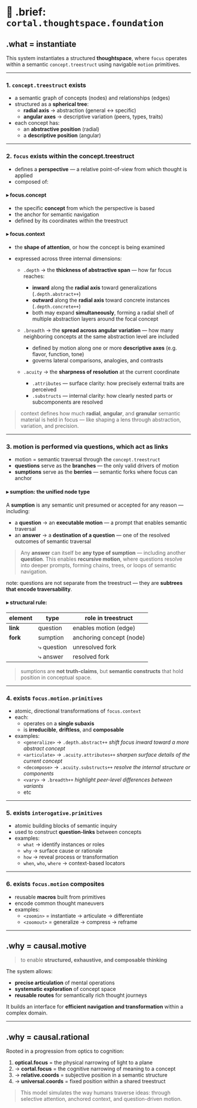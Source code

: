 # 🧠 .brief: `cortal.thoughtspace.foundation`

## .what = instantiate

This system instantiates a structured **thoughtspace**, where `focus` operates within a semantic `concept.treestruct` using navigable `motion` primitives.

---

### 1. `concept.treestruct` exists

- a semantic graph of concepts (nodes) and relationships (edges)
- structured as a **spherical tree**:
  - **radial axis** → abstraction (general ↔ specific)
  - **angular axes** → descriptive variation (peers, types, traits)
- each concept has:
  - an **abstractive position** (radial)
  - a **descriptive position** (angular)

---

### 2. `focus` exists within the concept.treestruct

- defines a **perspective** — a relative point-of-view from which thought is applied
- composed of:

#### ▸ **focus.concept**
- the specific **concept** from which the perspective is based
- the anchor for semantic navigation
- defined by its coordinates within the treestruct

#### ▸ **focus.context**
- the **shape of attention**, or how the concept is being examined
- expressed across three internal dimensions:

  - `.depth` → the **thickness of abstractive span** — how far focus reaches:
    - **inward** along the **radial axis** toward generalizations (`.depth.abstract++`)
    - **outward** along the **radial axis** toward concrete instances (`.depth.concrete++`)
    - both may expand **simultaneously**, forming a radial shell of multiple abstraction layers around the focal concept

  - `.breadth` → the **spread across angular variation** — how many neighboring concepts at the same abstraction level are included
    - defined by motion along one or more **descriptive axes** (e.g. flavor, function, tone)
    - governs lateral comparisons, analogies, and contrasts

  - `.acuity` → the **sharpness of resolution** at the current coordinate
    - `.attributes` — surface clarity: how precisely external traits are perceived
    - `.substructs` — internal clarity: how clearly nested parts or subcomponents are resolved

> context defines how much **radial**, **angular**, and **granular** semantic material is held in focus —
> like shaping a lens through abstraction, variation, and precision.


---

### 3. motion is performed via **questions**, which act as **links**

- motion = semantic traversal through the `concept.treestruct`
- **questions** serve as the **branches** — the only valid drivers of motion
- **sumptions** serve as the **berries** — semantic forks where focus can anchor

#### ▸ sumption: the unified node type

A **sumption** is any semantic unit presumed or accepted for any reason — including:

- a **question** → an **executable motion** — a prompt that enables semantic traversal
- an **answer** → a **destination of a question** — one of the resolved outcomes of semantic traversal

> Any **answer** can itself be **any type of sumption** — including another **question**.
> This enables **recursive motion**, where questions resolve into deeper prompts,
> forming chains, trees, or loops of semantic navigation.

note: questions are not separate from the treestruct — they are **subtrees that encode traversability**.


#### ▸ structural rule:

| element   | type         | role in treestruct             |
|-----------|--------------|-------------------------------|
| **link**  | question     | enables motion (edge)          |
| **fork**  | sumption     | anchoring concept (node)       |
|           | ⤷ question   | unresolved fork                |
|           | ⤷ answer     | resolved fork                  |

> sumptions are **not truth-claims**, but **semantic constructs** that hold position in conceptual space.

---

### 4. exists `focus.motion.primitives`

- atomic, directional transformations of `focus.context`
- each:
  - operates on a **single subaxis**
  - is **irreducible**, **driftless**, and **composable**
- examples:
  - `<generalize>` → `.depth.abstract++`
    *shift focus inward toward a more abstract concept*
  - `<articulate>` → `.acuity.attributes++`
    *sharpen surface details of the current concept*
  - `<decompose>` → `.acuity.substructs++`
    *resolve the internal structure or components*
  - `<vary>` → `.breadth++`
    *highlight peer-level differences between variants*
  - etc


---

### 5. exists `interogative.primitives`

- atomic building blocks of semantic inquiry
- used to construct **question-links** between concepts
- examples:
  - `what` → identify instances or roles
  - `why` → surface cause or rationale
  - `how` → reveal process or transformation
  - `when`, `who`, `where` → context-based locators

---

### 6. exists `focus.motion` composites

- reusable **macros** built from primitives
- encode common thought maneuvers
- examples:
  - `<zoomin>` = instantiate → articulate → differentiate
  - `<zoomout>` = generalize → compress → reframe

---

## .why = causal.motive

> to enable **structured, exhaustive, and composable thinking**

The system allows:

- **precise articulation** of mental operations
- **systematic exploration** of concept space
- **reusable routes** for semantically rich thought journeys

It builds an interface for **efficient navigation and transformation** within a complex domain.

---

## .why = causal.rational

Rooted in a progression from optics to cognition:

1. **optical.focus** = the physical narrowing of light to a plane
2. → **cortal.focus** = the cognitive narrowing of meaning to a concept
3. → **relative.coords** = subjective position in a semantic structure
4. → **universal.coords** = fixed position within a shared treestruct

> This model simulates the way humans traverse ideas:
> through selective attention, anchored context, and question-driven motion.

